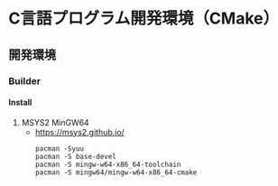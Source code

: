 # C言語プログラム開発環境（CMake）
## 開発環境
### Builder
#### Install
1. MSYS2 MinGW64
    + https://msys2.github.io/<br>
        ```command
        pacman -Syuu
        pacman -S base-devel
        pacman -S mingw-w64-x86_64-toolchain
        pacman -S mingw64/mingw-w64-x86_64-cmake
        ```
